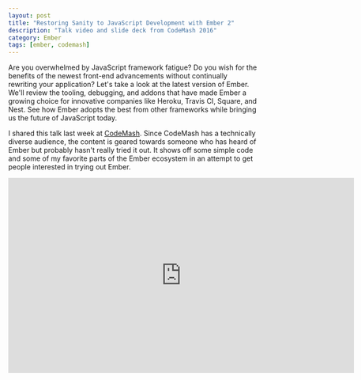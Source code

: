 ```yaml
---
layout: post
title: "Restoring Sanity to JavaScript Development with Ember 2"
description: "Talk video and slide deck from CodeMash 2016"
category: Ember
tags: [ember, codemash]
---
```


Are you overwhelmed by JavaScript framework fatigue? Do you wish for the benefits
of the newest front-end advancements without continually rewriting your
application? Let's take a look at the latest version of Ember. We'll review the
tooling, debugging, and addons that have made Ember a growing choice for
innovative companies like Heroku, Travis CI, Square, and Nest. See how Ember
adopts the best from other frameworks while bringing us the future of JavaScript
today.

I shared this talk last week at [CodeMash](http://www.codemash.org).
Since CodeMash has a technically diverse audience, the content is geared towards
someone who has heard of Ember but probably hasn't really tried it out.
It shows off some simple code and some of my favorite parts of the Ember ecosystem
in an attempt to get people interested in trying out Ember.

<iframe width="700" height="394" src="https://www.youtube.com/embed/npsaDBiO3n4" frameborder="0" allowfullscreen></iframe>

<script async class="speakerdeck-embed" data-id="15d79fad801b41ab86fb8df6f763ebb7" data-ratio="1.77777777777778" src="//speakerdeck.com/assets/embed.js"></script>
